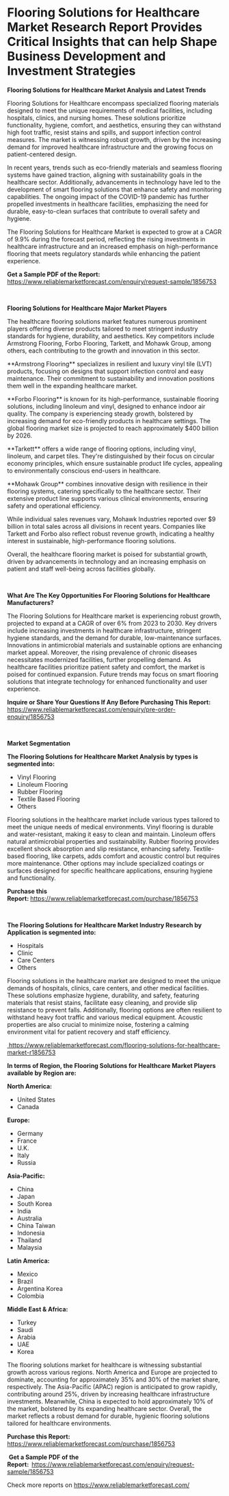 <p><h1>Flooring Solutions for Healthcare Market Research Report Provides Critical Insights that can help Shape Business Development and Investment Strategies</h1></p><p><strong>Flooring Solutions for Healthcare Market Analysis and Latest Trends</strong></p>
<p><p>Flooring Solutions for Healthcare encompass specialized flooring materials designed to meet the unique requirements of medical facilities, including hospitals, clinics, and nursing homes. These solutions prioritize functionality, hygiene, comfort, and aesthetics, ensuring they can withstand high foot traffic, resist stains and spills, and support infection control measures. The market is witnessing robust growth, driven by the increasing demand for improved healthcare infrastructure and the growing focus on patient-centered design.</p><p>In recent years, trends such as eco-friendly materials and seamless flooring systems have gained traction, aligning with sustainability goals in the healthcare sector. Additionally, advancements in technology have led to the development of smart flooring solutions that enhance safety and monitoring capabilities. The ongoing impact of the COVID-19 pandemic has further propelled investments in healthcare facilities, emphasizing the need for durable, easy-to-clean surfaces that contribute to overall safety and hygiene.</p><p>The Flooring Solutions for Healthcare Market is expected to grow at a CAGR of 9.9% during the forecast period, reflecting the rising investments in healthcare infrastructure and an increased emphasis on high-performance flooring that meets regulatory standards while enhancing the patient experience.</p></p>
<p><strong>Get a Sample PDF of the Report:&nbsp;</strong> <a href="https://www.reliablemarketforecast.com/enquiry/request-sample/1856753?utm_campaign=3539&utm_medium=2&utm_source=Github&utm_content=ia&utm_term=27032025&utm_id=flooring-solutions-for-healthcare">https://www.reliablemarketforecast.com/enquiry/request-sample/1856753</a></p>
<p>&nbsp;</p>
<p><strong>Flooring Solutions for Healthcare Major Market Players</strong></p>
<p><p>The healthcare flooring solutions market features numerous prominent players offering diverse products tailored to meet stringent industry standards for hygiene, durability, and aesthetics. Key competitors include Armstrong Flooring, Forbo Flooring, Tarkett, and Mohawk Group, among others, each contributing to the growth and innovation in this sector.</p><p>**Armstrong Flooring** specializes in resilient and luxury vinyl tile (LVT) products, focusing on designs that support infection control and easy maintenance. Their commitment to sustainability and innovation positions them well in the expanding healthcare market.</p><p>**Forbo Flooring** is known for its high-performance, sustainable flooring solutions, including linoleum and vinyl, designed to enhance indoor air quality. The company is experiencing steady growth, bolstered by increasing demand for eco-friendly products in healthcare settings. The global flooring market size is projected to reach approximately $400 billion by 2026.</p><p>**Tarkett** offers a wide range of flooring options, including vinyl, linoleum, and carpet tiles. They're distinguished by their focus on circular economy principles, which ensure sustainable product life cycles, appealing to environmentally conscious end-users in healthcare.</p><p>**Mohawk Group** combines innovative design with resilience in their flooring systems, catering specifically to the healthcare sector. Their extensive product line supports various clinical environments, ensuring safety and operational efficiency.</p><p>While individual sales revenues vary, Mohawk Industries reported over $9 billion in total sales across all divisions in recent years. Companies like Tarkett and Forbo also reflect robust revenue growth, indicating a healthy interest in sustainable, high-performance flooring solutions.</p><p>Overall, the healthcare flooring market is poised for substantial growth, driven by advancements in technology and an increasing emphasis on patient and staff well-being across facilities globally.</p></p>
<p>&nbsp;</p>
<p><strong>What Are The Key Opportunities For Flooring Solutions for Healthcare Manufacturers?</strong></p>
<p><p>The Flooring Solutions for Healthcare market is experiencing robust growth, projected to expand at a CAGR of over 6% from 2023 to 2030. Key drivers include increasing investments in healthcare infrastructure, stringent hygiene standards, and the demand for durable, low-maintenance surfaces. Innovations in antimicrobial materials and sustainable options are enhancing market appeal. Moreover, the rising prevalence of chronic diseases necessitates modernized facilities, further propelling demand. As healthcare facilities prioritize patient safety and comfort, the market is poised for continued expansion. Future trends may focus on smart flooring solutions that integrate technology for enhanced functionality and user experience.</p></p>
<p><strong>Inquire or Share Your Questions If Any Before Purchasing This Report:</strong> <a href="https://www.reliablemarketforecast.com/enquiry/pre-order-enquiry/1856753?utm_campaign=3539&utm_medium=2&utm_source=Github&utm_content=ia&utm_term=27032025&utm_id=flooring-solutions-for-healthcare">https://www.reliablemarketforecast.com/enquiry/pre-order-enquiry/1856753</a></p>
<p>&nbsp;</p>
<p><strong>Market Segmentation</strong></p>
<p><strong>The Flooring Solutions for Healthcare Market Analysis by types is segmented into:</strong></p>
<p><ul><li>Vinyl Flooring</li><li>Linoleum Flooring</li><li>Rubber Flooring</li><li>Textile Based Flooring</li><li>Others</li></ul></p>
<p><p>Flooring solutions in the healthcare market include various types tailored to meet the unique needs of medical environments. Vinyl flooring is durable and water-resistant, making it easy to clean and maintain. Linoleum offers natural antimicrobial properties and sustainability. Rubber flooring provides excellent shock absorption and slip resistance, enhancing safety. Textile-based flooring, like carpets, adds comfort and acoustic control but requires more maintenance. Other options may include specialized coatings or surfaces designed for specific healthcare applications, ensuring hygiene and functionality.</p></p>
<p><strong>Purchase this Report:&nbsp;</strong><a href="https://www.reliablemarketforecast.com/purchase/1856753?utm_campaign=3539&utm_medium=2&utm_source=Github&utm_content=ia&utm_term=27032025&utm_id=flooring-solutions-for-healthcare">https://www.reliablemarketforecast.com/purchase/1856753</a></p>
<p>&nbsp;</p>
<p><strong>The Flooring Solutions for Healthcare Market Industry Research by Application is segmented into:</strong></p>
<p><ul><li>Hospitals</li><li>Clinic</li><li>Care Centers</li><li>Others</li></ul></p>
<p><p>Flooring solutions in the healthcare market are designed to meet the unique demands of hospitals, clinics, care centers, and other medical facilities. These solutions emphasize hygiene, durability, and safety, featuring materials that resist stains, facilitate easy cleaning, and provide slip resistance to prevent falls. Additionally, flooring options are often resilient to withstand heavy foot traffic and various medical equipment. Acoustic properties are also crucial to minimize noise, fostering a calming environment vital for patient recovery and staff efficiency.</p></p>
<p><a href="https://www.reliablemarketforecast.com/flooring-solutions-for-healthcare-market-r1856753?utm_campaign=3539&utm_medium=2&utm_source=Github&utm_content=ia&utm_term=27032025&utm_id=flooring-solutions-for-healthcare">&nbsp;https://www.reliablemarketforecast.com/flooring-solutions-for-healthcare-market-r1856753</a></p>
<p><strong>In terms of Region, the Flooring Solutions for Healthcare Market Players available by Region are:</strong></p>
<p>
    <p> <strong> North America: </strong>
        <ul>
            <li>United States</li>
            <li>Canada</li>
        </ul>
        </p> 
    <p> <strong> Europe: </strong>
        <ul>
            <li>Germany</li>
            <li>France</li>
            <li>U.K.</li>
            <li>Italy</li>
            <li>Russia</li>
        </ul>
        </p> 
    <p> <strong> Asia-Pacific: </strong>
        <ul>
            <li>China</li>
            <li>Japan</li>
            <li>South Korea</li>
            <li>India</li>
            <li>Australia</li>
            <li>China Taiwan</li>
            <li>Indonesia</li>
            <li>Thailand</li>
            <li>Malaysia</li>
        </ul>
        </p> 
    <p> <strong> Latin America: </strong>
        <ul>
            <li>Mexico</li>
            <li>Brazil</li>
            <li>Argentina Korea</li>
            <li>Colombia</li>
        </ul>
        </p> 
    <p> <strong> Middle East & Africa: </strong>
        <ul>
            <li>Turkey</li>
            <li>Saudi</li>
            <li>Arabia</li>
            <li>UAE</li>
            <li>Korea</li>
        </ul>
    </p>
    </p>
<p><p>The flooring solutions market for healthcare is witnessing substantial growth across various regions. North America and Europe are projected to dominate, accounting for approximately 35% and 30% of the market share, respectively. The Asia-Pacific (APAC) region is anticipated to grow rapidly, contributing around 25%, driven by increasing healthcare infrastructure investments. Meanwhile, China is expected to hold approximately 10% of the market, bolstered by its expanding healthcare sector. Overall, the market reflects a robust demand for durable, hygienic flooring solutions tailored for healthcare environments.</p></p>
<p><strong>Purchase this Report: </strong><a href="https://www.reliablemarketforecast.com/purchase/1856753?utm_campaign=3539&utm_medium=2&utm_source=Github&utm_content=ia&utm_term=27032025&utm_id=flooring-solutions-for-healthcare">https://www.reliablemarketforecast.com/purchase/1856753</a></p>
<p>&nbsp;<strong>Get a Sample PDF of the Report:&nbsp;&nbsp;</strong><a href="https://www.reliablemarketforecast.com/enquiry/request-sample/1856753?utm_campaign=3539&utm_medium=2&utm_source=Github&utm_content=ia&utm_term=27032025&utm_id=flooring-solutions-for-healthcare">https://www.reliablemarketforecast.com/enquiry/request-sample/1856753</a></p>
<p><strong></strong></p>
<p>Check more reports on <a href="https://www.reliablemarketforecast.com/?utm_campaign=3539&utm_medium=2&utm_source=Github&utm_content=ia&utm_term=27032025&utm_id=flooring-solutions-for-healthcare">https://www.reliablemarketforecast.com/</a></p>